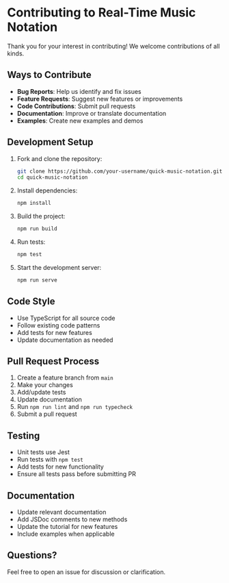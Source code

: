 # Contributing to Real-Time Music Notation

Thank you for your interest in contributing! We welcome contributions of all kinds.

## Ways to Contribute

- **Bug Reports**: Help us identify and fix issues
- **Feature Requests**: Suggest new features or improvements
- **Code Contributions**: Submit pull requests
- **Documentation**: Improve or translate documentation
- **Examples**: Create new examples and demos

## Development Setup

1. Fork and clone the repository:
   ```bash
   git clone https://github.com/your-username/quick-music-notation.git
   cd quick-music-notation
   ```

2. Install dependencies:
   ```bash
   npm install
   ```

3. Build the project:
   ```bash
   npm run build
   ```

4. Run tests:
   ```bash
   npm test
   ```

5. Start the development server:
   ```bash
   npm run serve
   ```

## Code Style

- Use TypeScript for all source code
- Follow existing code patterns
- Add tests for new features
- Update documentation as needed

## Pull Request Process

1. Create a feature branch from `main`
2. Make your changes
3. Add/update tests
4. Update documentation
5. Run `npm run lint` and `npm run typecheck`
6. Submit a pull request

## Testing

- Unit tests use Jest
- Run tests with `npm test`
- Add tests for new functionality
- Ensure all tests pass before submitting PR

## Documentation

- Update relevant documentation
- Add JSDoc comments to new methods
- Update the tutorial for new features
- Include examples when applicable

## Questions?

Feel free to open an issue for discussion or clarification.